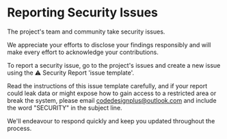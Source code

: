 # **Reporting Security Issues**

The project's team and community take security issues.

We appreciate your efforts to disclose your findings responsibly and will make every effort to acknowledge your contributions.

To report a security issue, go to the project's issues and create a new issue using the ⚠️ Security Report 'issue template'.

Read the instructions of this issue template carefully, and if your report could leak data or might expose how to gain access to a restricted area or break the system, please email [codedesignplus@outlook.com](mailto:codedesignplus@outlook.com) and include the word "SECURITY" in the subject line.

We'll endeavour to respond quickly and keep you updated throughout the process.
